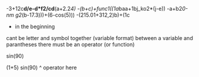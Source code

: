 -3+12c**d/e-d*f2/cd**(a+2.2*4)
-(b+c)+func1((1a*baa+1bj_ko2*(j-e))
-a+b2*0-nm
g2*(b-17.3)))+(6-cos(5)))
-(215.01+312,2)b)+(1c


- in the beginning

cant be letter and symbol together (variable format)
between a variable and parantheses there must be an operator (or function)

sin(90)

(1+5) sin(90)
     ^ operator here
